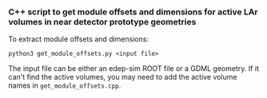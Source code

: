 ### C++ script to get module offsets and dimensions for active LAr volumes in near detector prototype geometries

To extract module offsets and dimensions:

`python3 get_module_offsets.py <input file>`

The input file can be either an edep-sim ROOT file or a GDML geometry. If it can't find the active volumes, you may need to add the active volume names in `get_module_offsets.cpp`.
